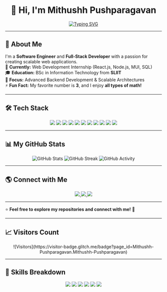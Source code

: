 <h1 align="center">👋 Hi, I'm Mithushh Pushparagavan</h1>

<p align="center">
  <a href="https://github.com/Mithushh-Pushparagavan">
    <img src="https://readme-typing-svg.herokuapp.com?font=Fira+Code&pause=1000&color=36BCF7&width=435&lines=Software+Engineer+%7C+Full-Stack+Developer;React.js+%7C+Node.js+%7C+SQL;Passionate+about+Web+Development" alt="Typing SVG" />
  </a>
</p>

---

## 🚀 **About Me**  
I'm a **Software Engineer** and **Full-Stack Developer** with a passion for creating scalable web applications.  
🔭 **Currently:** Web Development Internship (React.js, Node.js, MUI, SQL)  
🎓 **Education:** BSc in Information Technology from **SLIIT**  
🌱 **Focus:** Advanced Backend Development & Scalable Architectures  
⚡ **Fun Fact:** My favorite number is **3**, and I enjoy **all types of math!**  

---

## 🛠️ **Tech Stack**
<p align="center">
  <!-- Frontend -->
  <img src="https://img.shields.io/badge/React-61DAFB?style=for-the-badge&logo=react&logoColor=black" />
  <img src="https://img.shields.io/badge/MUI-007FFF?style=for-the-badge&logo=mui&logoColor=white" />
  <img src="https://img.shields.io/badge/HTML5-E34F26?style=for-the-badge&logo=html5&logoColor=white" />
  <img src="https://img.shields.io/badge/CSS3-1572B6?style=for-the-badge&logo=css3&logoColor=white" />
  
  <!-- Backend -->
  <img src="https://img.shields.io/badge/Node.js-339933?style=for-the-badge&logo=node.js&logoColor=white" />
  <img src="https://img.shields.io/badge/Express.js-000000?style=for-the-badge&logo=express&logoColor=white" />
  <img src="https://img.shields.io/badge/SQL-4479A1?style=for-the-badge&logo=postgresql&logoColor=white" />
  <img src="https://img.shields.io/badge/MongoDB-4EA94B?style=for-the-badge&logo=mongodb&logoColor=white" />

  <!-- Tools -->
  <img src="https://img.shields.io/badge/GitHub-181717?style=for-the-badge&logo=github&logoColor=white" />
  <img src="https://img.shields.io/badge/VS%20Code-007ACC?style=for-the-badge&logo=visual-studio-code&logoColor=white" />
  <img src="https://img.shields.io/badge/Docker-2496ED?style=for-the-badge&logo=docker&logoColor=white" />
</p>

---

## 📊 **My GitHub Stats**
<p align="center">
  <img src="https://github-readme-stats.vercel.app/api?username=Mithushh-Pushparagavan&show_icons=true&theme=radical" alt="GitHub Stats" />
  <img src="https://github-readme-streak-stats.herokuapp.com/?user=Mithushh-Pushparagavan&theme=radical" alt="GitHub Streak" />
  <img src="https://github-readme-activity-graph.cyclic.app/graph?username=Mithushh-Pushparagavan&bg_color=333&color=36BCF7&line=36BCF7&point=ffffff&area=true&hide_border=true" alt="GitHub Activity" />
</p>

---

## 🌎 **Connect with Me**
<p align="center">
  <a href="https://linkedin.com/in/your-LinkedIn-URL">
    <img src="https://img.shields.io/badge/LinkedIn-0077B5?style=for-the-badge&logo=linkedin&logoColor=white" />
  </a>
  <a href="https://github.com/Mithushh-Pushparagavan">
    <img src="https://img.shields.io/badge/GitHub-181717?style=for-the-badge&logo=github&logoColor=white" />
  </a>
  <a href="mailto:your-email@example.com">
    <img src="https://img.shields.io/badge/Email-D14836?style=for-the-badge&logo=gmail&logoColor=white" />
  </a>
</p>

---

⭐ **Feel free to explore my repositories and connect with me!** 🚀

---

## 📈 **Visitors Count**
<p align="center">
  ![Visitors](https://visitor-badge.glitch.me/badge?page_id=Mithushh-Pushparagavan.Mithushh-Pushparagavan)
</p>

---

## 🎯 **Skills Breakdown**

<p align="center">
  <img src="https://img.shields.io/badge/JavaScript-Advanced-F7DF1E?style=for-the-badge&logo=javascript&logoColor=black" />
  <img src="https://img.shields.io/badge/React-Intermediate-61DAFB?style=for-the-badge&logo=react&logoColor=black" />
  <img src="https://img.shields.io/badge/Node.js-Intermediate-339933?style=for-the-badge&logo=node.js&logoColor=white" />
  <img src="https://img.shields.io/badge/MUI-Intermediate-007FFF?style=for-the-badge&logo=mui&logoColor=white" />
  <img src="https://img.shields.io/badge/SQL-Advanced-4479A1?style=for-the-badge&logo=postgresql&logoColor=white" />
  <img src="https://img.shields.io/badge/MongoDB-Beginner-4EA94B?style=for-the-badge&logo=mongodb&logoColor=white" />
</p>
